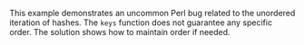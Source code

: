 This example demonstrates an uncommon Perl bug related to the unordered iteration of hashes.  The `keys` function does not guarantee any specific order.  The solution shows how to maintain order if needed.